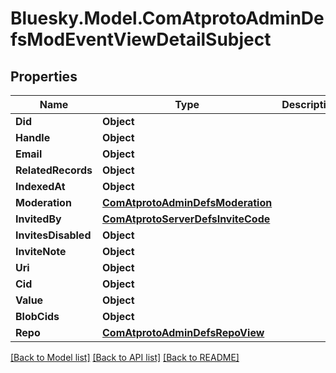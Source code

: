 # Bluesky.Model.ComAtprotoAdminDefsModEventViewDetailSubject

## Properties

Name | Type | Description | Notes
------------ | ------------- | ------------- | -------------
**Did** | **Object** |  | 
**Handle** | **Object** |  | 
**Email** | **Object** |  | [optional] 
**RelatedRecords** | **Object** |  | 
**IndexedAt** | **Object** |  | 
**Moderation** | [**ComAtprotoAdminDefsModeration**](ComAtprotoAdminDefsModeration.md) |  | 
**InvitedBy** | [**ComAtprotoServerDefsInviteCode**](ComAtprotoServerDefsInviteCode.md) |  | [optional] 
**InvitesDisabled** | **Object** |  | [optional] 
**InviteNote** | **Object** |  | [optional] 
**Uri** | **Object** |  | 
**Cid** | **Object** |  | 
**Value** | **Object** |  | 
**BlobCids** | **Object** |  | 
**Repo** | [**ComAtprotoAdminDefsRepoView**](ComAtprotoAdminDefsRepoView.md) |  | 

[[Back to Model list]](../README.md#documentation-for-models) [[Back to API list]](../README.md#documentation-for-api-endpoints) [[Back to README]](../README.md)


